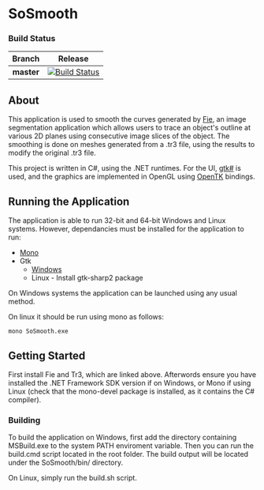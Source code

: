 # SoSmooth

### Build Status
|Branch|Release|
|:--:|:--:|
|**master**|[![Build Status](https://travis-ci.org/scsewell/Tr3Smoothing.svg?branch=master)](https://travis-ci.org/scsewell/Tr3Smoothing)|

## About
This application is used to smooth the curves generated by [Fie](http://audilab.bme.mcgill.ca/~funnell/AudiLab/sw/fie.html), an image segmentation application which allows users to trace an object's outline at various 2D planes using consecutive image slices of the object. The smoothing is done on meshes generated from a .tr3 file, using the results to modify the original .tr3 file.

This project is written in C#, using the .NET runtimes. For the UI, [gtk#](http://www.mono-project.com/docs/gui/gtksharp/) is used, and the graphics are implemented in OpenGL using [OpenTK](https://github.com/opentk/opentk) bindings.

## Running the Application
The application is able to run 32-bit and 64-bit Windows and Linux systems. However, dependancies must be installed for the application to run:
* [Mono](http://www.mono-project.com/download/)
* Gtk
  * [Windows](http://www.mono-project.com/download/#download-win)
  * Linux - Install gtk-sharp2 package
  
On Windows systems the application can be launched using any usual method.

On linux it should be run using mono as follows:
```
mono SoSmooth.exe
```
  
## Getting Started
First install Fie and Tr3, which are linked above. Afterwords ensure you have installed the .NET Framework SDK version if on Windows, or Mono if using Linux (check that the mono-devel package is installed, as it contains the C# compiler).

### Building
To build the application on Windows, first add the directory containing MSBuild.exe to the system PATH enviroment variable.
Then you can run the build.cmd script located in the root folder. The build output will be located under the SoSmooth/bin/ directory.

On Linux, simply run the build.sh script.
